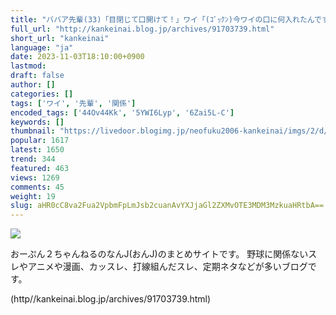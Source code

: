 ```yaml
---
title: "ババア先輩(33)「目閉じて口開けて！」ワイ「(ｺﾞｯｸﾝ)今ワイの口に何入れたんですか？」 "
full_url: "http://kankeinai.blog.jp/archives/91703739.html"
short_url: "kankeinai"
language: "ja"
date: 2023-11-03T18:10:00+0900
lastmod: 
draft: false
author: []
categories: []
tags: ['ワイ', '先輩', '関係']
encoded_tags: ['44Ov44Kk', '5YWI6Lyp', '6Zai5L-C']
keywords: []
thumbnail: "https://livedoor.blogimg.jp/neofuku2006-kankeinai/imgs/2/d/2da2a636-s.jpg"
popular: 1617
latest: 1650
trend: 344
featured: 463
views: 1269
comments: 45
weight: 19
slug: aHR0cC8va2Fua2VpbmFpLmJsb2cuanAvYXJjaGl2ZXMvOTE3MDM3MzkuaHRtbA==
---
```


![](https://livedoor.blogimg.jp/neofuku2006-kankeinai/imgs/2/d/2da2a636-s.jpg)

<div> <p id='blog-description'>おーぷん２ちゃんねるのなんJ(おんJ)のまとめサイトです。 野球に関係ないスレやアニメや漫画、カッスレ、打線組んだスレ、定期ネタなどが多いブログです。</p> </div>

(http//kankeinai.blog.jp/archives/91703739.html)
